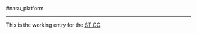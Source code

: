 #nasu_platform

--------------

This is the working entry for the [ST GG](http://arcade.stemfuse.com/got-game).